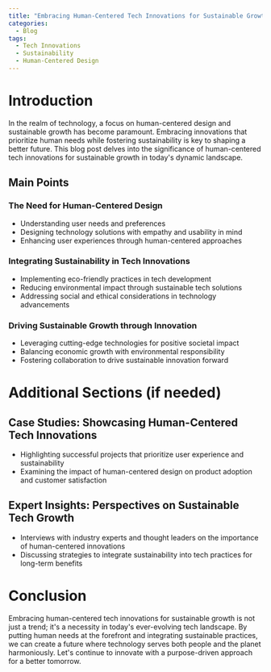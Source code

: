 ```yaml
---
title: "Embracing Human-Centered Tech Innovations for Sustainable Growth"
categories:
  - Blog
tags:
  - Tech Innovations
  - Sustainability
  - Human-Centered Design
---
```


# Introduction
In the realm of technology, a focus on human-centered design and sustainable growth has become paramount. Embracing innovations that prioritize human needs while fostering sustainability is key to shaping a better future. This blog post delves into the significance of human-centered tech innovations for sustainable growth in today's dynamic landscape.

## Main Points
### The Need for Human-Centered Design
- Understanding user needs and preferences
- Designing technology solutions with empathy and usability in mind
- Enhancing user experiences through human-centered approaches

### Integrating Sustainability in Tech Innovations
- Implementing eco-friendly practices in tech development
- Reducing environmental impact through sustainable tech solutions
- Addressing social and ethical considerations in technology advancements

### Driving Sustainable Growth through Innovation
- Leveraging cutting-edge technologies for positive societal impact
- Balancing economic growth with environmental responsibility
- Fostering collaboration to drive sustainable innovation forward

# Additional Sections (if needed)
## Case Studies: Showcasing Human-Centered Tech Innovations
- Highlighting successful projects that prioritize user experience and sustainability
- Examining the impact of human-centered design on product adoption and customer satisfaction

## Expert Insights: Perspectives on Sustainable Tech Growth
- Interviews with industry experts and thought leaders on the importance of human-centered innovations
- Discussing strategies to integrate sustainability into tech practices for long-term benefits

# Conclusion
Embracing human-centered tech innovations for sustainable growth is not just a trend; it's a necessity in today's ever-evolving tech landscape. By putting human needs at the forefront and integrating sustainable practices, we can create a future where technology serves both people and the planet harmoniously. Let's continue to innovate with a purpose-driven approach for a better tomorrow.